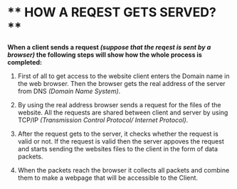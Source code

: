 # ** HOW A REQEST GETS SERVED? **

**When a client sends a request *(suppose that the reqest is sent by a browser)* the following steps will show how the whole process is completed:**

1. First of all to get access to the website client enters the Domain name in the web browser. Then the browser gets the real address of the server from DNS *(Domain Name System)*.

2. By using the real address browser sends a request for the files of the website. All the requests are shared between client and server by using TCP/IP *(Transmission Control Protocol/ Internet Protocol)*.

3. After the request gets to the server, it checks whether the request is valid or not. If the request is valid then the server appoves the request and starts sending the websites files to the client in the form of data packets.

4. When the packets reach the browser it collects all packets and combine them to make a webpage that will be accessible to the Client.